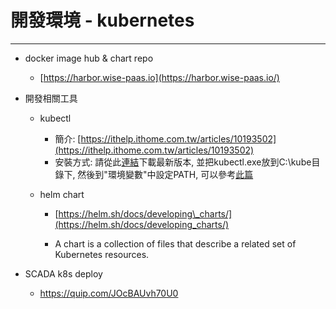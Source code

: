 # 開發環境 - kubernetes

---

* docker image hub & chart repo

  * [https://harbor.wise-paas.io](https://harbor.wise-paas.io/)

* 開發相關工具

  * kubectl

    * 簡介: [https://ithelp.ithome.com.tw/articles/10193502](https://ithelp.ithome.com.tw/articles/10193502)
    * 安裝方式: 請從此[連結](https://storage.googleapis.com/kubernetes-release/release/v1.15.0/bin/windows/amd64/kubectl.exe)下載最新版本, 並把kubectl.exe放到C:\kube目錄下, 然後到"環境變數"中設定PATH, 可以參考[此篇](https://medium.com/@ggauravsigra/install-kubectl-on-windows-af77da2e6fff)

  * helm chart
    * [https://helm.sh/docs/developing\_charts/](https://helm.sh/docs/developing_charts/)

    * A chart is a collection of files that describe a related set of Kubernetes resources.

* SCADA k8s deploy

  * https://quip.com/JOcBAUvh70U0



